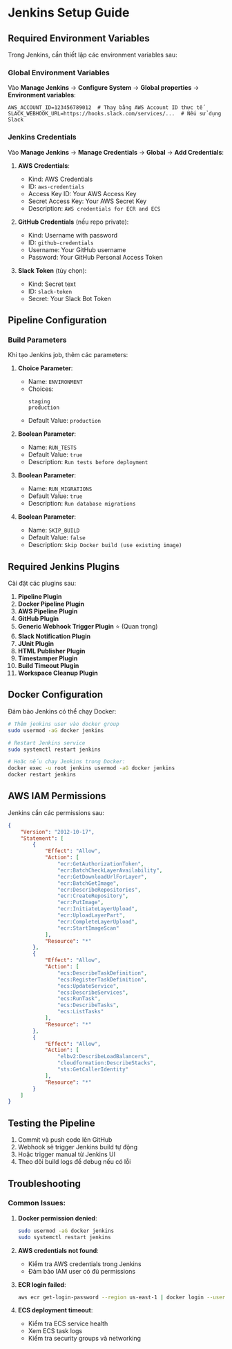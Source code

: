 # Jenkins Setup Guide

## Required Environment Variables

Trong Jenkins, cần thiết lập các environment variables sau:

### Global Environment Variables
Vào **Manage Jenkins** → **Configure System** → **Global properties** → **Environment variables**:

```
AWS_ACCOUNT_ID=123456789012  # Thay bằng AWS Account ID thực tế
SLACK_WEBHOOK_URL=https://hooks.slack.com/services/...  # Nếu sử dụng Slack
```

### Jenkins Credentials
Vào **Manage Jenkins** → **Manage Credentials** → **Global** → **Add Credentials**:

1. **AWS Credentials**:
   - Kind: AWS Credentials
   - ID: `aws-credentials`
   - Access Key ID: Your AWS Access Key
   - Secret Access Key: Your AWS Secret Key
   - Description: `AWS credentials for ECR and ECS`

2. **GitHub Credentials** (nếu repo private):
   - Kind: Username with password
   - ID: `github-credentials`
   - Username: Your GitHub username
   - Password: Your GitHub Personal Access Token

3. **Slack Token** (tùy chọn):
   - Kind: Secret text
   - ID: `slack-token`
   - Secret: Your Slack Bot Token

## Pipeline Configuration

### Build Parameters
Khi tạo Jenkins job, thêm các parameters:

1. **Choice Parameter**:
   - Name: `ENVIRONMENT`
   - Choices: 
     ```
     staging
     production
     ```
   - Default Value: `production`

2. **Boolean Parameter**:
   - Name: `RUN_TESTS`
   - Default Value: `true`
   - Description: `Run tests before deployment`

3. **Boolean Parameter**:
   - Name: `RUN_MIGRATIONS`
   - Default Value: `true`
   - Description: `Run database migrations`

4. **Boolean Parameter**:
   - Name: `SKIP_BUILD`
   - Default Value: `false`
   - Description: `Skip Docker build (use existing image)`

## Required Jenkins Plugins

Cài đặt các plugins sau:

1. **Pipeline Plugin**
2. **Docker Pipeline Plugin**
3. **AWS Pipeline Plugin**
4. **GitHub Plugin**
5. **Generic Webhook Trigger Plugin** ⭐ (Quan trọng)
6. **Slack Notification Plugin**
7. **JUnit Plugin**
8. **HTML Publisher Plugin**
9. **Timestamper Plugin**
10. **Build Timeout Plugin**
11. **Workspace Cleanup Plugin**

## Docker Configuration

Đảm bảo Jenkins có thể chạy Docker:

```bash
# Thêm jenkins user vào docker group
sudo usermod -aG docker jenkins

# Restart Jenkins service
sudo systemctl restart jenkins

# Hoặc nếu chạy Jenkins trong Docker:
docker exec -u root jenkins usermod -aG docker jenkins
docker restart jenkins
```

## AWS IAM Permissions

Jenkins cần các permissions sau:

```json
{
    "Version": "2012-10-17",
    "Statement": [
        {
            "Effect": "Allow",
            "Action": [
                "ecr:GetAuthorizationToken",
                "ecr:BatchCheckLayerAvailability",
                "ecr:GetDownloadUrlForLayer",
                "ecr:BatchGetImage",
                "ecr:DescribeRepositories",
                "ecr:CreateRepository",
                "ecr:PutImage",
                "ecr:InitiateLayerUpload",
                "ecr:UploadLayerPart",
                "ecr:CompleteLayerUpload",
                "ecr:StartImageScan"
            ],
            "Resource": "*"
        },
        {
            "Effect": "Allow",
            "Action": [
                "ecs:DescribeTaskDefinition",
                "ecs:RegisterTaskDefinition",
                "ecs:UpdateService",
                "ecs:DescribeServices",
                "ecs:RunTask",
                "ecs:DescribeTasks",
                "ecs:ListTasks"
            ],
            "Resource": "*"
        },
        {
            "Effect": "Allow",
            "Action": [
                "elbv2:DescribeLoadBalancers",
                "cloudformation:DescribeStacks",
                "sts:GetCallerIdentity"
            ],
            "Resource": "*"
        }
    ]
}
```

## Testing the Pipeline

1. Commit và push code lên GitHub
2. Webhook sẽ trigger Jenkins build tự động
3. Hoặc trigger manual từ Jenkins UI
4. Theo dõi build logs để debug nếu có lỗi

## Troubleshooting

### Common Issues:
1. **Docker permission denied**:
   ```bash
   sudo usermod -aG docker jenkins
   sudo systemctl restart jenkins
   ```

2. **AWS credentials not found**:
   - Kiểm tra AWS credentials trong Jenkins
   - Đảm bảo IAM user có đủ permissions

3. **ECR login failed**:
   ```bash
   aws ecr get-login-password --region us-east-1 | docker login --username AWS --password-stdin <account-id>.dkr.ecr.us-east-1.amazonaws.com
   ```

4. **ECS deployment timeout**:
   - Kiểm tra ECS service health
   - Xem ECS task logs
   - Kiểm tra security groups và networking
